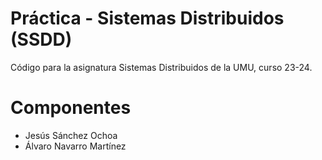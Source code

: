 # Práctica - Sistemas Distribuidos (SSDD)

Código para la asignatura Sistemas Distribuidos de la UMU, curso 23-24.

# Componentes
- Jesús Sánchez Ochoa
- Álvaro Navarro Martínez
